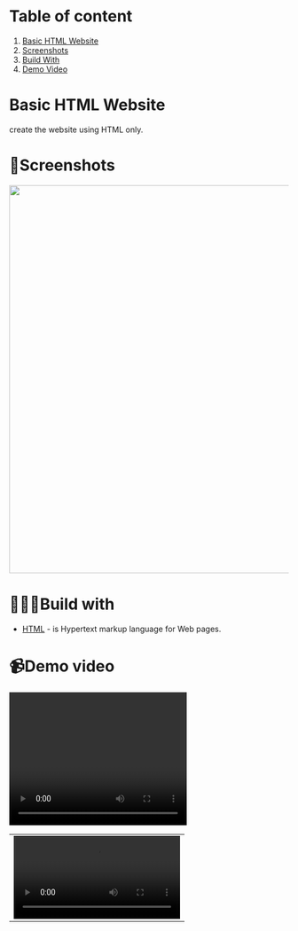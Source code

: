 # Table of content
1. [Basic HTML Website](#basic-html-website)
2. [Screenshots](#screenshots)
3. [Build With](#build-with)
4. [Demo Video](#demo-video)


# Basic HTML Website

create the website using HTML only.


# 📸Screenshots

<img src = "https://github.com/user-attachments/assets/f12724eb-9572-4ef5-b7cf-69110c721741" width = "800" height = "700">




# 🧑🏾‍💻Build with

* [HTML](https://www.w3schools.com/html/) - is Hypertext markup language for Web pages.


# 📹Demo video
        
<table>
 <tr>
   <video width="320" height="240" controls>
        <td> <video src = "https://github.com/user-attachments/assets/92e16c8b-eab9-4884-90ff-534a27f1101e" type="video/mp4"/> </td>
   </video>
 </tr>
</table>


